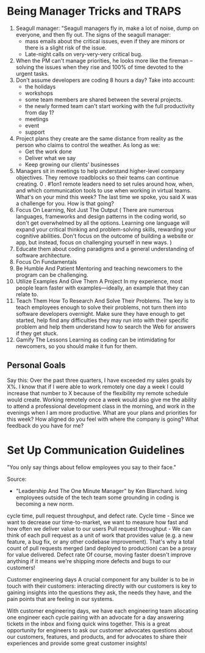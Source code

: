 # Being Manager Tricks and TRAPS

1. Seagull manager: "Seagull managers fly in, make a lot of noise, dump on everyone, and then fly out. The signs of the
   seagull manager:
    - mass emails about the critical issues, even if they are minors or there is a slight risk of the issue.
    - Late-night calls on very-very-very critical bug.
0. When the PM can't manage priorities, he looks more like the fireman – solving the issues when they rise and 100% of
   time devoted to the urgent tasks.
0. Don't assume developers are coding 8 hours a day? Take into account:
    - the holidays
    - workshops
    - some team members are shared between the several projects.
    - the newly formed team can't start working with the full productivity from day 1?
    - meetings
    - event
    - support
0. Project plans they create are the same distance from reality as the person who claims to control the weather. As long
   as we:
    - Get the work done
    - Deliver what we say
    - Keep growing our clients' businesses
0. Managers sit in meetings to help understand higher-level company objectives. They remove roadblocks so their teams
   can continue creating. 0 . #1on1 remote leaders need to set rules around how, when, and which communication tools to
   use when working in virtual teams. What's on your mind this week? The last time we spoke, you said X was a challenge
   for you. How is that going?
0. Focus On Learning, Not Just The Output ( There are numerous languages, frameworks and design patterns in the coding
   world, so don't get overwhelmed by all the options. Learning one language will expand your critical thinking and
   problem-solving skills, rewarding your cognitive abilities. Don't focus on the outcome of building a website or app,
   but instead, focus on challenging yourself in new ways. )
0. Educate them about coding paradigms and a general understanding of software architecture.
6. Focus On Fundamentals
7. Be Humble And Patient Mentoring and teaching newcomers to the program can be challenging.
9. Utilize Examples And Give Them A Project In my experience, most people learn faster with examples—ideally, an example
   that they can relate to.
10. Teach Them How To Research And Solve Their Problems. The key is to teach employees enough to solve their problems,
    not turn them into software developers overnight. Make sure they have enough to get started, help find any
    difficulties they may run into with their specific problem and help them understand how to search the Web for
    answers if they get stuck.
11. Gamify The Lessons Learning as coding can be intimidating for newcomers, so you should make it fun for them.

## Personal Goals

Say this: Over the past three quarters, I have exceeded my sales goals by X%. I know that if I were able to work
remotely one day a week I could increase that number to X because of the flexibility my remote schedule would create.
Working remotely once a week would also give me the ability to attend a professional development class in the morning,
and work in the evenings when I am more productive. What are your plans and priorities for this week? How aligned do you
feel with where the company is going? What feedback do you have for me?

# Set Up Communication Guidelines

"You only say things about fellow employees you say to their face."

Source:

* "Leadership And The One Minute Manager" by Ken Blanchard. iving employees outside of the tech team some grounding in
  coding is becoming a new norm.


cycle time, pull request throughput, and defect rate.
Cycle time - Since we want to decrease our time-to-market, we want to measure how fast and how often we deliver value to our users
Pull request throughput - We can think of each pull request as a unit of work that provides value (e.g. a new feature, a bug fix, or any other codebase improvement). That's why a total count of pull requests merged (and deployed to production) can be a proxy for value delivered.
Defect rate
Of course, moving faster doesn't improve anything if it means we're shipping more defects and bugs to our customers!

Customer engineering days
A crucial component for any builder is to be in touch with their customers: interacting directly with our customers is key to gaining insights into the questions they ask, the needs they have, and the pain points that are feeling in our systems.

With customer engineering days, we have each engineering team allocating one engineer each cycle pairing with an advocate for a day answering tickets in the inbox and fixing quick wins together. This is a great opportunity for engineers to ask our customer advocates questions about our customers, features, and products, and for advocates to share their experiences and provide some great customer insights!
